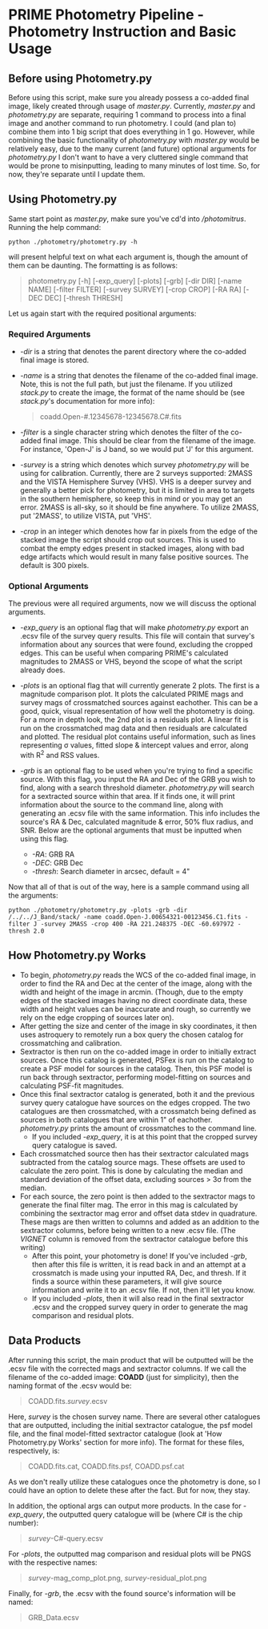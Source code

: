 # PRIME Photometry Pipeline - Photometry Instruction and Basic Usage

## Before using Photometry.py

Before using this script, make sure you already possess a co-added final image, likely created through usage of _master.py_.  Currently, _master.py_ and _photometry.py_ are separate, requiring 1 command to process into a final image and another command to run photometry.  I could (and plan to) combine them into 1 big script that does everything in 1 go.  However, while combining the basic functionality of _photometry.py_ with _master.py_ would be relatively easy, due to the many current (and future) optional arguments for _photometry.py_ I don't want to have a very cluttered single command that would be prone to misinputting, leading to many minutes of lost time.  So, for now, they're separate until I update them.

## Using Photometry.py

Same start point as _master.py_, make sure you've cd'd into _/photomitrus_.  Running the help command: 

    python ./photometry/photometry.py -h

will present helpful text on what each argument is, though the amount of them can be daunting.  The formatting is as follows:

> photometry.py [-h] [-exp_query] [-plots] [-grb] [-dir DIR] [-name NAME] [-filter FILTER] [-survey SURVEY] [-crop CROP] [-RA RA] [-DEC DEC] [-thresh THRESH]

Let us again start with the required positional arguments:

### Required Arguments

- _-dir_ is a string that denotes the parent directory where the co-added final image is stored.

- _-name_ is a string that denotes the filename of the co-added final image.  Note, this is not the full path, but just the filename.  If you utilized _stack.py_ to create the image, the format of the name should be (see _stack.py_'s documentation for more info):

  > coadd.Open-#.12345678-12345678.C#.fits

- _-filter_ is a single character string which denotes the filter of the co-added final image.  This should be clear from the filename of the image.  For instance, 'Open-J' is J band, so we would put 'J' for this argument.

- _-survey_ is a string which denotes which survey _photometry.py_ will be using for calibration.  Currently, there are 2 surveys supported: 2MASS and the VISTA Hemisphere Survey (VHS).  VHS is a deeper survey and generally a better pick for photometry, but it is limited in area to targets in the southern hemisphere, so keep this in mind or you may get an error.  2MASS is all-sky, so it should be fine anywhere.  To utilize 2MASS, put '2MASS', to utilize VISTA, put 'VHS'.

- _-crop_ in an integer which denotes how far in pixels from the edge of the stacked image the script should crop out sources.  This is used to combat the empty edges present in stacked images, along with bad edge artifacts which would result in many false positive sources.  The default is 300 pixels.

### Optional Arguments

The previous were all required arguments, now we will discuss the optional arguments.

- _-exp_query_ is an optional flag that will make _photometry.py_ export an .ecsv file of the survey query results.  This file will contain that survey's information about any sources that were found, excluding the cropped edges.  This can be useful when comparing PRIME's calculated magnitudes to 2MASS or VHS, beyond the scope of what the script already does.

- _-plots_ is an optional flag that will currently generate 2 plots.  The first is a magnitude comparison plot.  It plots the calculated PRIME mags and survey mags of crossmatched sources against eachother.  This can be a good, quick, visual representation of how well the photometry is doing.  For a more in depth look, the 2nd plot is a residuals plot.  A linear fit is run on the crossmatched mag data and then residuals are calculated and plotted.  The residual plot contains useful information, such as lines representing &#963; values, fitted slope & intercept values and error, along with R<sup>2</sup> and RSS values.

- _-grb_ is an optional flag to be used when you're trying to find a specific source.  With this flag, you input the RA and Dec of the GRB you wish to find, along with a search threshold diameter.  _photometry.py_ will search for a sextracted source within that area.  If it finds one, it will print information about the source to the command line, along with generating an .ecsv file with the same information.  This info includes the source's RA & Dec, calculated magnitude & error, 50% flux radius, and SNR.  Below are the optional arguments that must be inputted when using this flag.
    - _-RA_: GRB RA
    - _-DEC_: GRB Dec
    - _-thresh_: Search diameter in arcsec, default = 4"

Now that all of that is out of the way, here is a sample command using all the arguments:

    python ./photometry/photometry.py -plots -grb -dir /../../J_Band/stack/ -name coadd.Open-J.00654321-00123456.C1.fits -filter J -survey 2MASS -crop 400 -RA 221.248375 -DEC -60.697972 -thresh 2.0

## How Photometry.py Works

- To begin, _photometry.py_ reads the WCS of the co-added final image, in order to find the RA and Dec at the center of the image, along with the width and height of the image in arcmin.  (Though, due to the empty edges of the stacked images having no direct coordinate data, these width and height values can be inaccurate and rough, so currently we rely on the edge cropping of sources later on).  
- After getting the size and center of the image in sky coordinates, it then uses astroquery to remotely run a box query the chosen catalog for crossmatching and calibration.
- Sextractor is then run on the co-added image in order to initially extract sources.  Once this catalog is generated, PSFex is run on the catalog to create a PSF model for sources in the catalog.  Then, this PSF model is run back through sextractor, performing model-fitting on sources and calculating PSF-fit magnitudes.
- Once this final sextractor catalog is generated, both it and the previous survey query catalogue have sources on the edges cropped.  The two catalogues are then crossmatched, with a crossmatch being defined as sources in both catalogues that are within 1" of eachother.  _photometry.py_ prints the amount of crossmatches to the command line.
  - If you included _-exp_query_, it is at this point that the cropped survey query catalogue is saved.
- Each crossmatched source then has their sextractor calculated mags subtracted from the catalog source mags.  These offsets are used to calculate the zero point.  This is done by calculating the median and standard deviation of the offset data, excluding sources > 3&#963; from the median.
- For each source, the zero point is then added to the sextractor mags to generate the final filter mag.  The error in this mag is calculated by combining the sextractor mag error and offset data stdev in quadrature.  These mags are then written to columns and added as an addition to the sextractor columns, before being written to a new .ecsv file.  (The _VIGNET_ column is removed from the sextractor catalogue before this writing)
    - After this point, your photometry is done! If you've included _-grb_, then after this file is written, it is read back in and an attempt at a crossmatch is made using your inputted RA, Dec, and thresh.  If it finds a source within these parameters, it will give source information and write it to an .ecsv file.  If not, then it'll let you know.
    - If you included _-plots_, then it will also read in the final sextractor .ecsv and the cropped survey query in order to generate the mag comparison and residual plots.
 
## Data Products

After running this script, the main product that will be outputted will be the .ecsv file with the corrected mags and sextractor columns.  If we call the filename of the co-added image: **COADD** (just for simplicity), then the naming format of the .ecsv would be:

> COADD.fits._survey_.ecsv

Here, _survey_ is the chosen survey name.
There are several other catalogues that are outputted, including the initial sextractor catalogue, the psf model file, and the final model-fitted sextractor catalogue (look at 'How Photometry.py Works' section for more info).  The format for these files, respectively, is:

> COADD.fits.cat,
> COADD.fits.psf,
> COADD.psf.cat

As we don't really utilize these catalogues once the photometry is done, so I could have an option to delete these after the fact.  But for now, they stay.

In addition, the optional args can output more products.  In the case for _-exp_query_, the outputted query catalogue will be (where C# is the chip number):

> _survey_-C#-query.ecsv

For _-plots_, the outputted mag comparison and residual plots will be PNGS with the respective names:

> _survey_-mag_comp_plot.png,
> _survey_-residual_plot.png

Finally, for _-grb_, the .ecsv with the found source's information will be named:

> GRB_Data.ecsv
